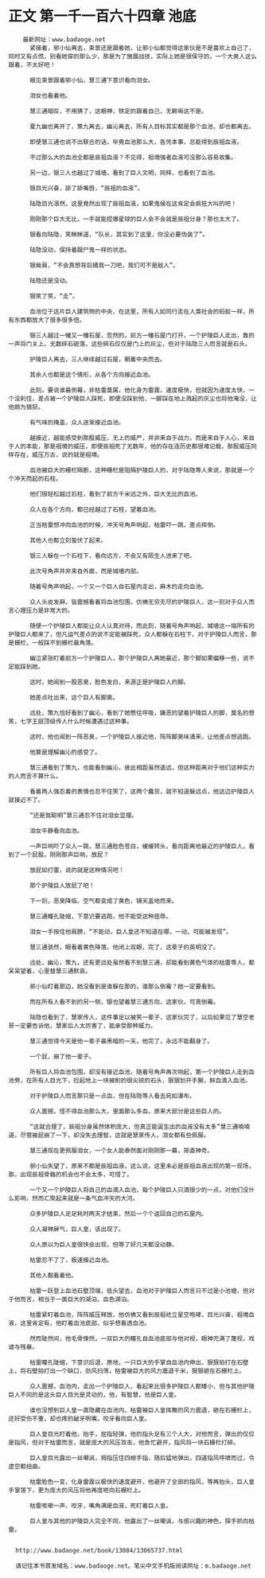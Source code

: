 # 正文 第一千一百六十四章 池底
        最新网址：www.badaoge.net
          紧接着，邪小仙离去，束景还是跟着她，让邪小仙都觉得这家伙是不是喜欢上自己了，同时又有点慌，别看她穿的那么少，那是为了施展战技，实际上她是很保守的，一个大男人这么跟着，不太好吧！
      
          眼见束景跟着邪小仙，慧三通下意识看向泪女。
      
          泪女也看着他。
      
          慧三通暗叹，不用猜了，这眼神，铁定的跟着自己，无赖嘛这不是。
      
          夏九幽也离开了，策九离去，幽沁离去，所有人目标其实都是那个血池，却也都离去。
      
          即便慧三通也说不出联合的话，毕竟血池那么大，各凭本事，总能得到辰祖血液。
      
          不过那么大的血池全都是辰祖血液？不见得，祖境强者血液可没那么容易收集。
      
          另一边，银三人也越过了城墙，看到了巨人文明，同样，也看到了血池。
      
          银目光兴奋，舔了舔嘴唇，“辰祖的血液”。
      
          陆隐目光凛然，这里竟然出现了辰祖血液，如果鬼侯在这肯定会疯狂大叫的吧！
      
          刚刚那个巨大无比，一手就能捏爆星球的巨人会不会就是辰祖分身？那也太大了。
      
          银看向陆隐，笑眯眯道，“队长，其实到了这里，你没必要伪装了”。
      
          陆隐没动，保持着跟尸鬼一样的状态。
      
          银耸肩，“不会真想背后捅我一刀吧，我们可不是敌人”。
      
          陆隐还是没动。
      
          银笑了笑，“走”。
      
          血池位于这片巨人建筑物的中央，在这里，所有人如同行走在人类社会的蚂蚁一样，所有东西都放大了很多很多倍。
      
          银三人越过一幢又一幢石屋，忽然的，前方一幢石屋门打开，一个护陵巨人走出，轰的一声将门关上，无数碎石砸落，这些碎石仅仅是门上的灰尘，但对于陆隐三人而言就是石头。
      
          护陵巨人离去，三人继续越过石屋，朝着中央而去。
      
          其余人也都是这个情形，从各个方向接近血池。
      
          此刻，要说谁最倒霉，非枯雷莫属，他化身为雷霆，速度极快，但就因为速度太快，一个没刹住，差点被一个护陵巨人踩死，即便没踩到他，一脚踩在地上溅起的灰尘也将他淹没，让他颇为狼狈。
      
          有气味的掩盖，众人逐渐接近血池。
      
          越接近，越能感受到那股威压，无上的威严，并非来自于战力，而是来自于人心，来自于人的本能，那是祖境的威压，即便辰祖死了无数年，他的存在连历史都很难记载，那股威压同样存在，威压万古，说的就是祖境。
      
          血池被巨大的栅栏隔断，这种栅栏是阻隔护陵巨人的，对于陆隐等人来说，那就是一个个冲天而起的石柱。
      
          他们很轻松越过石柱，看到了前方千米远之外，巨大无比的血池。
      
          众人在各个方向，都已经越过了石柱，望着血池。
      
          正当枯雷想冲向血池的时候，冲天号角声响起，枯雷吓一跳，差点摔倒。
      
          其他人也都立刻蛰伏了起来。
      
          银三人躲在一个石柱下，看向远方，不会又有陌生人进来了吧。
      
          此次号角声并非来自外面，而是城墙内部。
      
          随着号角声响起，一个又一个巨人自石屋内走出，麻木的走向血池。
      
          众人头皮发麻，皆震撼看着将血池包围，仿佛无穷无尽的护陵巨人，这一刻对于众人而言心理压力是非常大的。
      
          随便一个护陵巨人都能让众人认真对待，而此刻，随着号角声响起，城墙这一端所有的护陵巨人都来了，但凡运气差点的说不定能被踩死，众人都躲在石柱下，对于护陵巨人而言，那是栅栏，一般踩不到栅栏最角落。
      
          幽泣紧张盯着前方一个护陵巨人，那个护陵巨人离她最近，那个脚如果偏移一些，说不定能踩到她。
      
          这时，她闻到一股恶臭，脸色发白，来源正是护陵巨人的脚。
      
          她差点吐出来，这个巨人有脚臭。
      
          远处，策九恰好看到了幽沁，看到了她憋住呼吸，嫌恶的望着护陵巨人的脚，莫名的想笑，七字王庭顶级传人什么时候遭遇过这种事。
      
          这时，他也闻到一阵恶臭，一个护陵巨人接近他，阵阵脚臭味涌来，让他差点想逃跑。
      
          他算是理解幽沁的感受了。
      
          慧三通看到了策九，也能看到幽沁，彼此相距虽然遥远，但这种距离对于他们这种实力的人而言不算什么。
      
          看着两人强忍着的表情也忍不住笑了，这两个蠢货，就不知道躲远点，他这边护陵巨人就接近不了。
      
          “还是我聪明”慧三通忍不住对泪女显摆。
      
          泪女平静看向血池。
      
          一声巨响吓了众人一跳，慧三通脸色苍白，缓缓转头，看向距离他最近的护陵巨人，看到了一个屁股，刚刚那声巨响，放屁？
      
          放屁如打雷，说的就是这种情况吧！
      
          那个护陵巨人放屁了吧！
      
          下一刻，恶臭降临，空气都变成了黄色，铺天盖地而来。
      
          慧三通瞳孔陡缩，下意识要逃跑，他不能受这种屈辱。
      
          泪女一手按住他肩膀，“不能动，巨人皇还不知道在哪，一动，可能被发现”。
      
          慧三通骇然，眼看着黄色降落，他闭上双眼，完了，这辈子的英明没了。
      
          远处，幽沁，策九，还有更远处虽然看不到慧三通，却能看到黄色气体的枯雷等人，都呆呆望着，心里替慧三通默哀。
      
          邪小仙盯着那边，她没看到是谁躲在那的，谁那么倒霉？她一定要看到。
      
          而在所有人看不到的另一侧，银也望着慧三通方向，这家伙，可真倒霉。
      
          陆隐也看到了，慧家传人，这件事足以被笑一辈子，这家伙完了，以后如果见了慧空老哥一定要告诉他，慧家后人太厉害了，能承受那种威力。
      
          慧三通觉得今天是他一辈子最黑暗的一天，他完了，永远不能翻身了。
      
          一个屁，崩了他一辈子。
      
          所有巨人将血池包围，却没有接近血池，随着号角声再次响起，第一个护陵巨人走到血池旁，在所有人目光下，捡起地上一块被削的很尖锐的石头，狠狠划开手腕，鲜血滴入血池。
      
          对于护陵巨人而言那只是一点血，但在陆隐等人看去宛如瀑布。
      
          众人震撼，怪不得血池那么大，里面那么多血，原来大部分是这些巨人的。
      
          “这就合理了，辰祖分身虽然体积庞大，但真正能诞生出的血液没有太多”慧三通喃喃道，尽管被屁崩了一下，却没失去理智，这就是慧家传人，泪女都有些佩服。
      
          慧三通现在更佩服泪女，一个女人能泰然面对刚刚那一幕，简直神奇。
      
          邪小仙失望了，原来不都是辰祖血液，这么说，这里未必是辰祖血液出现的第一现场，那，出现辰祖骨骼的机会也不会太多，可惜了。
      
          一个又一个护陵巨人将自己的血滴入血池，每个护陵巨人只滴很少的一点，对他们没什么影响，然而汇聚起来就是一条气血冲天的大河。
      
          众多护陵巨人足足耗时两天才结束，然后一个个返回自己的石屋内。
      
          众人凝神屏气，巨人皇，该出现了。
      
          众人原以为巨人皇很快会出现，但等了好几天都没动静。
      
          枯雷忍不了了，极速接近血池。
      
          其他人都看着他。
      
          枯雷一跃登上血池石壁顶端，低头望去，血池对于护陵巨人而言只不过是小池塘，但对于他而言，相当于一面巨大的湖泊，血色湖泊。
      
          枯雷紧盯着血池，阵阵威压释放，他仿佛又看到辰祖屹立星空咆哮，目光兴奋，祖境血液，这里肯定有，他盯着血池底部，似乎想看透血池。
      
          然而陡然间，他毛骨悚然，一双巨大的瞳孔自血池底部与他对视，眼神充满了蔑视，戏谑与残暴。
      
          枯雷瞳孔陡缩，下意识后退，原地，一只巨大的手掌自血池内伸出，狠狠拍打在石壁上，将石壁拍打出一个缺口，劲风扫荡，枯雷被巨大的风力震退千米，狠狠砸在石栅栏上。
      
          众人震撼，血池内，走出一个护陵巨人，看起来比很多护陵巨人都矮小，但与其他护陵巨人不同的是这头巨人目光是灵动的，他，有智慧，他是巨人皇。
      
          谁也没想到巨人皇一直隐藏在血池内，枯雷被巨人皇挥舞的风力震退，砸在石栅栏上，还好受伤不重，却也疼的龇牙咧嘴，咬牙看向巨人皇。
      
          巨人皇目光盯着他，抬手，屈指轻弹，他的指头足有三个人大，对他而言，弹出的仅仅是指风，但对于枯雷而言，就是庞大的风压攻击，他急忙避开，指风将一块石栅栏打碎。
      
          巨人皇目光露出一丝嘲讽，拇指压住四根手指，随后猛地弹出，四道指风呼啸而过，令虚空都扭曲。
      
          枯雷脸色一变，化身雷霆以极快的速度避开，他避开了全部的指风，等再抬头，巨人皇手掌落下，更为庞大的风压将他再度咂向石栅栏上。
      
          枯雷咳嗽一声，咬牙，嘴角满是血液，死盯着巨人皇。
      
          巨人皇与其他的护陵巨人完全不同，他露出了一丝嘲讽，与感兴趣的神色，探手抓向枯雷。
      
      
      http://www.badaoge.net/book/13084/13065737.html
      
      请记住本书首发域名：www.badaoge.net。笔尖中文手机版阅读网址：m.badaoge.net